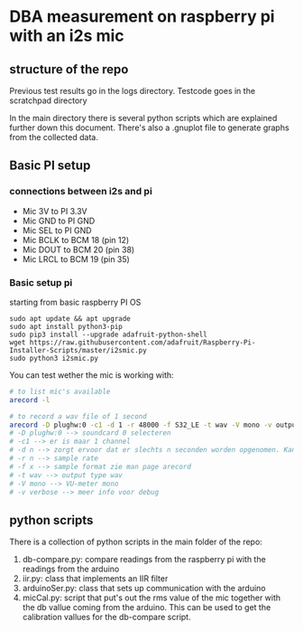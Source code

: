 # DBA measurement on raspberry pi with an i2s mic

## structure of the repo
Previous test results go in the logs directory. Testcode goes in the scratchpad directory

In the main directory there is several python scripts which are explained further down this document. There's also a .gnuplot file to generate graphs from the collected data.


## Basic PI setup
### connections between i2s and pi
- Mic 3V to PI 3.3V
- Mic GND to PI GND
- Mic SEL to PI GND
- Mic BCLK to BCM 18 (pin 12)
- Mic DOUT to BCM 20 (pin 38)
- Mic LRCL to BCM 19 (pin 35)

### Basic setup pi
starting from basic raspberry PI OS

```
sudo apt update && apt upgrade
sudo apt install python3-pip
sudo pip3 install --upgrade adafruit-python-shell
wget https://raw.githubusercontent.com/adafruit/Raspberry-Pi-Installer-Scripts/master/i2smic.py
sudo python3 i2smic.py
```


You can test wether the mic is working with:
```bash
# to list mic's available
arecord -l

# to record a wav file of 1 second
arecord -D plughw:0 -c1 -d 1 -r 48000 -f S32_LE -t wav -V mono -v output.wav
# -D plughw:0 --> soundcard 0 selecteren
# -c1 --> er is maar 1 channel
# -d n --> zorgt ervoor dat er slechts n seconden worden opgenomen. Kan worden weggelaten
# -r n --> sample rate
# -f x --> sample format zie man page arecord
# -t wav --> output type wav
# -V mono --> VU-meter mono
# -v verbose --> meer info voor debug
```
## python scripts
There is a collection of python scripts in the main folder of the repo:
1. db-compare.py: compare readings from the raspberry pi with the readings from the arduino
2. iir.py: class that implements an IIR filter
3. arduinoSer.py: class that sets up communication with the arduino
4. micCal.py: script that put's out the rms value of the mic together with the db vallue coming from the arduino. This can be used to get the calibration vallues for the db-compare script. 
